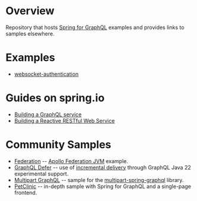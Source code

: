 
# Overview

Repository that hosts [Spring for GraphQL](https://github.com/spring-projects/spring-graphql) examples and provides links to samples elsewhere.

# Examples

- [websocket-authentication](websocket-authentication)

# Guides on spring.io

* [Building a GraphQL service](https://spring.io/guides/gs/graphql-server/)
* [Building a Reactive RESTful Web Service](https://spring.io/guides/gs/reactive-rest-service/)

# Community Samples

- [Federation](https://github.com/apollographql/federation-jvm-spring-example) --
  [Apollo Federation JVM](https://github.com/apollographql/federation-jvm) example.
- [GraphQL Defer](https://github.com/felipe-gdr/spring-graphql-defer) --
  use of [incremental delivery](https://github.com/graphql/defer-stream-wg) through GraphQL Java 22 experimental support. 
- [Multipart GraphQL](https://github.com/nkonev/multipart-graphql-demo) --
  sample for the [multipart-spring-graphql](https://github.com/nkonev/multipart-spring-graphql) library.
- [PetClinic](https://github.com/spring-petclinic/spring-petclinic-graphql) --
  in-depth sample with Spring for GraphQL and a single-page frontend.
